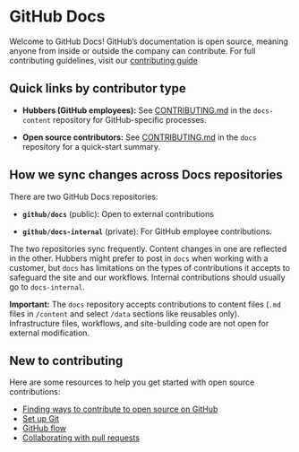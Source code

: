 # GitHub Docs <!-- omit in toc -->

Welcome to GitHub Docs! GitHub’s documentation is open source, meaning anyone from inside or outside the company can contribute. For full contributing guidelines, visit our [contributing guide](https://docs.github.com/en/contributing)

## Quick links by contributor type

* **Hubbers (GitHub employees):** See [CONTRIBUTING.md](https://github.com/github/docs-content/blob/main/CONTRIBUTING.md) in the `docs-content` repository for GitHub-specific processes.

* **Open source contributors:** See [CONTRIBUTING.md](https://github.com/github/docs/blob/main/.github/CONTRIBUTING.md) in the `docs` repository for a quick-start summary.

## How we sync changes across Docs repositories

There are two GitHub Docs repositories: 

- **`github/docs`** (public): Open to external contributions

- **`github/docs-internal`** (private): For GitHub employee contributions. 

The two repositories sync frequently. Content changes in one are reflected in the other.  Hubbers might prefer to post in `docs` when working with a customer, but `docs` has limitations on the types of contributions it accepts to safeguard the site and our workflows. Internal contributions should usually go to `docs-internal`.

**Important:** The `docs` repository accepts contributions to content files (`.md` files in `/content` and select `/data` sections like reusables only). Infrastructure files, workflows, and site-building code are not open for external modification.

## New to contributing

Here are some resources to help you get started with open source contributions:

* [Finding ways to contribute to open source on GitHub](https://docs.github.com/en/get-started/exploring-projects-on-github/finding-ways-to-contribute-to-open-source-on-github)
* [Set up Git](https://docs.github.com/en/get-started/git-basics/set-up-git)
* [GitHub flow](https://docs.github.com/en/get-started/using-github/github-flow)
* [Collaborating with pull requests](https://docs.github.com/en/github/collaborating-with-pull-requests)
